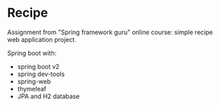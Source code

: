 # Recipe
Assignment from "Spring framework guru" online course: simple recipe web application project.

Spring boot with:
- spring boot v2
- spring dev-tools
- spring-web
- thymeleaf
- JPA and H2 database
